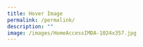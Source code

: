 ```yaml
---
title: Hover Image
permalink: /permalink/
description: ""
image: /images/HomeAccessIMDA-1024x357.jpg
---
```

